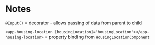 # Notes


`@Input()` = decorator - allows passing of data from parent to child

`<app-housing-location [housingLocation]="housingLocation"></app-housing-location>` = property binding from `HousingLocationComponent`

